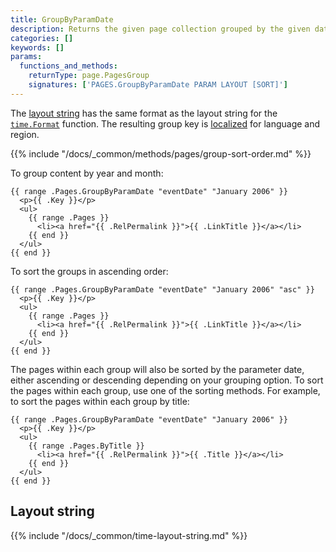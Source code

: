 ```yaml
---
title: GroupByParamDate
description: Returns the given page collection grouped by the given date parameter in descending order.
categories: []
keywords: []
params:
  functions_and_methods:
    returnType: page.PagesGroup
    signatures: ['PAGES.GroupByParamDate PARAM LAYOUT [SORT]']
---
```


The [layout string][] has the same format as the layout string for the [`time.Format`][] function. The resulting group key is [localized](g) for language and region.

[`time.Format`]: /docs/reference/functions/time/format/
[layout string]: #layout-string

{{% include "/docs/_common/methods/pages/group-sort-order.md" %}}

To group content by year and month:

```go-html-template
{{ range .Pages.GroupByParamDate "eventDate" "January 2006" }}
  <p>{{ .Key }}</p>
  <ul>
    {{ range .Pages }}
      <li><a href="{{ .RelPermalink }}">{{ .LinkTitle }}</a></li>
    {{ end }}
  </ul>
{{ end }}
```

To sort the groups in ascending order:

```go-html-template
{{ range .Pages.GroupByParamDate "eventDate" "January 2006" "asc" }}
  <p>{{ .Key }}</p>
  <ul>
    {{ range .Pages }}
      <li><a href="{{ .RelPermalink }}">{{ .LinkTitle }}</a></li>
    {{ end }}
  </ul>
{{ end }}
```

The pages within each group will also be sorted by the parameter date, either ascending or descending depending on your grouping option. To sort the pages within each group, use one of the sorting methods. For example, to sort the pages within each group by title:

```go-html-template
{{ range .Pages.GroupByParamDate "eventDate" "January 2006" }}
  <p>{{ .Key }}</p>
  <ul>
    {{ range .Pages.ByTitle }}
      <li><a href="{{ .RelPermalink }}">{{ .Title }}</a></li>
    {{ end }}
  </ul>
{{ end }}
```

## Layout string

{{% include "/docs/_common/time-layout-string.md" %}}
